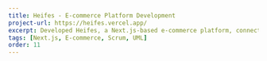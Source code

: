 ```yaml
---
title: Heifes - E-commerce Platform Development
project-url: https://heifes.vercel.app/
excerpt: Developed Heifes, a Next.js-based e-commerce platform, connecting users with stores having surplus unsold food. Implemented with Scrum, detailed UML diagrams, 60% test coverage via Jest, and Cypress integration tests.
tags: [Next.js, E-commerce, Scrum, UML]
order: 11
---
```


